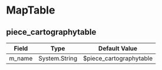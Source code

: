 # MapTable

## piece_cartographytable

|Field|Type|Default Value|
|-----|----|-------------|
|m_name|System.String|$piece_cartographytable|

